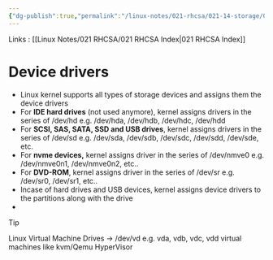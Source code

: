 ```yaml
---
{"dg-publish":true,"permalink":"/linux-notes/021-rhcsa/021-14-storage/021-14-3-device-drivers/"}
---
```


Links : [[Linux Notes/021 RHCSA/021 RHCSA Index\|021 RHCSA Index]]

# Device drivers

- Linux kernel supports all types of storage devices and assigns them the device drivers
- For **IDE hard drives** (not used anymore), kernel assigns drivers in the series of /dev/hd
		e.g. /dev/hda, /dev/hdb, /dev/hdc, /dev/hdd
- For **SCSI, SAS, SATA, SSD and USB drives**, kernel assigns drivers in the series of /dev/sd
		e.g. /dev/sda, /dev/sdb, /dev/sdc, /dev/sdd, /dev/sde, etc.
- For **nvme devices,** kernel assigns driver in the series of /dev/nmve0
		e.g. /dev/nmve0n1, /dev/nmve0n2, etc..
- For **DVD-ROM**, kernel assigns driver in the series of /dev/sr
		e.g. /dev/sr0, /dev/sr1, etc..
- Incase of hard drives and USB devices, kernel assigns device drivers to the partitions along with the drive
- <style> .container {font-family: sans-serif; text-align: center;} .button-wrapper button {z-index: 1;height: 40px; width: 100px; margin: 10px;padding: 5px;} .excalidraw .App-menu_top .buttonList { display: flex;} .excalidraw-wrapper { height: 800px; margin: 50px; position: relative;} :root[dir="ltr"] .excalidraw .layer-ui__wrapper .zen-mode-transition.App-menu_bottom--transition-left {transform: none;} </style><script src="https://cdn.jsdelivr.net/npm/react@17/umd/react.production.min.js"></script><script src="https://cdn.jsdelivr.net/npm/react-dom@17/umd/react-dom.production.min.js"></script><script type="text/javascript" src="https://cdn.jsdelivr.net/npm/@excalidraw/excalidraw@0/dist/excalidraw.production.min.js"></script><div id="Device_drivers_2023-10-06_1528.30.excalidraw.md1"></div><script>(function(){const InitialData={"type":"excalidraw","version":2,"source":"https://github.com/zsviczian/obsidian-excalidraw-plugin/releases/tag/1.9.19","elements":[{"id":"OB2azQUe","type":"text","x":-323.4332275390625,"y":-190.63063049316406,"width":193.61988830566406,"height":25,"angle":0,"strokeColor":"#1e1e1e","backgroundColor":"transparent","fillStyle":"hachure","strokeWidth":1,"strokeStyle":"solid","roughness":1,"opacity":100,"groupIds":[],"frameId":null,"roundness":null,"seed":1540930447,"version":74,"versionNonce":913890657,"isDeleted":false,"boundElements":null,"updated":1696586535957,"link":null,"locked":false,"text":"/dev/sda (500 GB)","rawText":"/dev/sda (500 GB)","fontSize":20,"fontFamily":1,"textAlign":"left","verticalAlign":"top","baseline":17,"containerId":null,"originalText":"/dev/sda (500 GB)","lineHeight":1.25},{"id":"aa0wo70l","type":"text","x":-228.739013671875,"y":-125.30305480957031,"width":192.0998992919922,"height":25,"angle":0,"strokeColor":"#1e1e1e","backgroundColor":"transparent","fillStyle":"hachure","strokeWidth":1,"strokeStyle":"solid","roughness":1,"opacity":100,"groupIds":[],"frameId":null,"roundness":null,"seed":1281912417,"version":85,"versionNonce":1815183823,"isDeleted":false,"boundElements":null,"updated":1696586451176,"link":null,"locked":false,"text":"/dev/sda1 (100 GB)","rawText":"/dev/sda1 (100 GB)","fontSize":20,"fontFamily":1,"textAlign":"left","verticalAlign":"top","baseline":17,"containerId":null,"originalText":"/dev/sda1 (100 GB)","lineHeight":1.25},{"type":"text","version":43,"versionNonce":9093679,"isDeleted":false,"id":"wMzGRycD","fillStyle":"hachure","strokeWidth":1,"strokeStyle":"solid","roughness":1,"opacity":100,"angle":0,"x":-223.3530502319336,"y":-81.07209777832031,"strokeColor":"#1e1e1e","backgroundColor":"transparent","width":209.73988342285156,"height":25,"seed":618434465,"groupIds":[],"frameId":null,"roundness":null,"boundElements":[],"updated":1696586452160,"link":null,"locked":false,"fontSize":20,"fontFamily":1,"text":"/dev/sda2 (200 GB)","rawText":"/dev/sda2 (200 GB)","textAlign":"left","verticalAlign":"top","containerId":null,"originalText":"/dev/sda2 (200 GB)","lineHeight":1.25,"baseline":17},{"type":"text","version":54,"versionNonce":252884463,"isDeleted":false,"id":"CRP7hEjG","fillStyle":"hachure","strokeWidth":1,"strokeStyle":"solid","roughness":1,"opacity":100,"angle":0,"x":-218.6002426147461,"y":-32.21742248535156,"strokeColor":"#1e1e1e","backgroundColor":"transparent","width":208.49989318847656,"height":25,"seed":905972047,"groupIds":[],"frameId":null,"roundness":null,"boundElements":[],"updated":1696586454725,"link":null,"locked":false,"fontSize":20,"fontFamily":1,"text":"/dev/sda3 (300 GB)","rawText":"/dev/sda3 (300 GB)","textAlign":"left","verticalAlign":"top","containerId":null,"originalText":"/dev/sda3 (300 GB)","lineHeight":1.25,"baseline":17},{"id":"OjEQY2wE","type":"text","x":81.4801025390625,"y":-196.8932647705078,"width":229.95986938476562,"height":25,"angle":0,"strokeColor":"#1e1e1e","backgroundColor":"transparent","fillStyle":"hachure","strokeWidth":1,"strokeStyle":"solid","roughness":1,"opacity":100,"groupIds":[],"frameId":null,"roundness":null,"seed":1837024143,"version":90,"versionNonce":832535041,"isDeleted":false,"boundElements":null,"updated":1696586549183,"link":null,"locked":false,"text":"/dev/nvme0n1 (500 GB)","rawText":"/dev/nvme0n1 (500 GB)","fontSize":20,"fontFamily":1,"textAlign":"left","verticalAlign":"top","baseline":17,"containerId":null,"originalText":"/dev/nvme0n1 (500 GB)","lineHeight":1.25},{"id":"1xr4dOnp","type":"text","x":178.6256103515625,"y":-145.6785125732422,"width":246.49986267089844,"height":25,"angle":0,"strokeColor":"#1e1e1e","backgroundColor":"transparent","fillStyle":"hachure","strokeWidth":1,"strokeStyle":"solid","roughness":1,"opacity":100,"groupIds":[],"frameId":null,"roundness":null,"seed":1037141089,"version":96,"versionNonce":299943041,"isDeleted":false,"boundElements":null,"updated":1696586586693,"link":null,"locked":false,"text":"/dev/nvme0n1p1 (300 GB)","rawText":"/dev/nvme0n1p1 (300 GB)","fontSize":20,"fontFamily":1,"textAlign":"left","verticalAlign":"top","baseline":17,"containerId":null,"originalText":"/dev/nvme0n1p1 (300 GB)","lineHeight":1.25},{"id":"fIi7GAA2","type":"text","x":177.334716796875,"y":-103.73280334472656,"width":255.93984985351562,"height":25,"angle":0,"strokeColor":"#1e1e1e","backgroundColor":"transparent","fillStyle":"hachure","strokeWidth":1,"strokeStyle":"solid","roughness":1,"opacity":100,"groupIds":[],"frameId":null,"roundness":null,"seed":1754828879,"version":117,"versionNonce":2065696897,"isDeleted":false,"boundElements":null,"updated":1696586579265,"link":null,"locked":false,"text":"/dev/nvme0n1p2 (200 GB)","rawText":"/dev/nvme0n1p2 (200 GB)","fontSize":20,"fontFamily":1,"textAlign":"left","verticalAlign":"top","baseline":17,"containerId":null,"originalText":"/dev/nvme0n1p2 (200 GB)","lineHeight":1.25},{"id":"HB_BS5dW-aCyfjA9RDvb1","type":"line","x":-324.27227783203125,"y":-165.3095245361328,"width":90.26470947265625,"height":0.876373291015625,"angle":0,"strokeColor":"#1e1e1e","backgroundColor":"transparent","fillStyle":"hachure","strokeWidth":1,"strokeStyle":"solid","roughness":1,"opacity":100,"groupIds":[],"frameId":null,"roundness":{"type":2},"seed":1383091393,"version":124,"versionNonce":122183823,"isDeleted":false,"boundElements":null,"updated":1696586540155,"link":null,"locked":false,"points":[[0,0],[90.26470947265625,0.876373291015625]],"lastCommittedPoint":null,"startBinding":null,"endBinding":null,"startArrowhead":null,"endArrowhead":null},{"id":"cxlik1ieegXfzZc1z3a5m","type":"line","x":-299.734375,"y":-162.68043518066406,"width":65.726806640625,"height":149.58292286728843,"angle":0,"strokeColor":"#1e1e1e","backgroundColor":"transparent","fillStyle":"hachure","strokeWidth":1,"strokeStyle":"solid","roughness":1,"opacity":100,"groupIds":[],"frameId":null,"roundness":{"type":2},"seed":1403278849,"version":138,"versionNonce":1275588079,"isDeleted":false,"boundElements":null,"updated":1696586519568,"link":null,"locked":false,"points":[[0,0],[0.87646484375,134.61092867359577],[65.726806640625,149.58292286728843]],"lastCommittedPoint":[59.59228515625,157.74411010742188],"startBinding":null,"endBinding":null,"startArrowhead":null,"endArrowhead":null},{"id":"KJyJNklYoqbnoJV2jaIXa","type":"line","x":-305.8687744140625,"y":-67.15760803222656,"width":60.468505859375,"height":2.62908935546875,"angle":0,"strokeColor":"#1e1e1e","backgroundColor":"transparent","fillStyle":"hachure","strokeWidth":1,"strokeStyle":"solid","roughness":1,"opacity":100,"groupIds":[],"frameId":null,"roundness":{"type":2},"seed":1999254625,"version":25,"versionNonce":2074254095,"isDeleted":false,"boundElements":null,"updated":1696586524815,"link":null,"locked":false,"points":[[0,0],[60.468505859375,2.62908935546875]],"lastCommittedPoint":null,"startBinding":null,"endBinding":null,"startArrowhead":null,"endArrowhead":null},{"id":"7GiJ1gyHEvPzpjI2pu_eD","type":"line","x":-304.1160888671875,"y":-115.35719299316406,"width":61.344970703125,"height":0.876373291015625,"angle":0,"strokeColor":"#1e1e1e","backgroundColor":"transparent","fillStyle":"hachure","strokeWidth":1,"strokeStyle":"solid","roughness":1,"opacity":100,"groupIds":[],"frameId":null,"roundness":{"type":2},"seed":1708810543,"version":23,"versionNonce":1629455009,"isDeleted":false,"boundElements":null,"updated":1696586529179,"link":null,"locked":false,"points":[[0,0],[61.344970703125,-0.876373291015625]],"lastCommittedPoint":null,"startBinding":null,"endBinding":null,"startArrowhead":null,"endArrowhead":null},{"id":"5eDq2lti_0E3JxsyVBQQN","type":"line","x":134.06201171875,"y":-164.4331512451172,"width":36.8070068359375,"height":77.99566650390625,"angle":0,"strokeColor":"#1e1e1e","backgroundColor":"transparent","fillStyle":"hachure","strokeWidth":1,"strokeStyle":"solid","roughness":1,"opacity":100,"groupIds":[],"frameId":null,"roundness":{"type":2},"seed":855092673,"version":97,"versionNonce":1485427137,"isDeleted":false,"boundElements":null,"updated":1696586582646,"link":null,"locked":false,"points":[[0,0],[-2.6290283203125,65.72674560546875],[34.177978515625,77.99566650390625]],"lastCommittedPoint":[52.5814208984375,72.737548828125],"startBinding":null,"endBinding":null,"startArrowhead":null,"endArrowhead":null},{"id":"pMIqc1miCa2fTvRTc8OB8","type":"line","x":85.8623046875,"y":-168.81492614746094,"width":125.3189697265625,"height":0,"angle":0,"strokeColor":"#1e1e1e","backgroundColor":"transparent","fillStyle":"hachure","strokeWidth":1,"strokeStyle":"solid","roughness":1,"opacity":100,"groupIds":[],"frameId":null,"roundness":{"type":2},"seed":484115393,"version":78,"versionNonce":386334287,"isDeleted":false,"boundElements":null,"updated":1696586572419,"link":null,"locked":false,"points":[[0,0],[125.3189697265625,0]],"lastCommittedPoint":null,"startBinding":null,"endBinding":null,"startArrowhead":null,"endArrowhead":null},{"id":"QGTonKmhTKsGZYa6DqK3x","type":"line","x":134.938232421875,"y":-134.6370391845703,"width":36.8070068359375,"height":1.752716064453125,"angle":0,"strokeColor":"#1e1e1e","backgroundColor":"transparent","fillStyle":"hachure","strokeWidth":1,"strokeStyle":"solid","roughness":1,"opacity":100,"groupIds":[],"frameId":null,"roundness":{"type":2},"seed":1850234945,"version":25,"versionNonce":241666351,"isDeleted":false,"boundElements":null,"updated":1696586591565,"link":null,"locked":false,"points":[[0,0],[36.8070068359375,-1.752716064453125]],"lastCommittedPoint":null,"startBinding":null,"endBinding":null,"startArrowhead":null,"endArrowhead":null},{"id":"nGvES7qM","type":"text","x":186.16552734375,"y":-91.79768371582031,"width":10,"height":25,"angle":0,"strokeColor":"#1e1e1e","backgroundColor":"transparent","fillStyle":"hachure","strokeWidth":1,"strokeStyle":"solid","roughness":1,"opacity":100,"groupIds":[],"frameId":null,"roundness":null,"seed":935492641,"version":2,"versionNonce":1974299791,"isDeleted":true,"boundElements":null,"updated":1696586562377,"link":null,"locked":false,"text":"","rawText":"","fontSize":20,"fontFamily":1,"textAlign":"left","verticalAlign":"top","baseline":17,"containerId":null,"originalText":"","lineHeight":1.25}],"appState":{"theme":"dark","viewBackgroundColor":"#ffffff","currentItemStrokeColor":"#1e1e1e","currentItemBackgroundColor":"transparent","currentItemFillStyle":"hachure","currentItemStrokeWidth":1,"currentItemStrokeStyle":"solid","currentItemRoughness":1,"currentItemOpacity":100,"currentItemFontFamily":1,"currentItemFontSize":20,"currentItemTextAlign":"left","currentItemStartArrowhead":null,"currentItemEndArrowhead":"arrow","scrollX":347.78326416015625,"scrollY":402.5692138671875,"zoom":{"value":1},"currentItemRoundness":"round","gridSize":null,"gridColor":{"Bold":"#C9C9C9FF","Regular":"#EDEDEDFF"},"currentStrokeOptions":null,"previousGridSize":null,"frameRendering":{"enabled":true,"clip":true,"name":true,"outline":true}},"files":{}};InitialData.scrollToContent=true;App=()=>{const e=React.useRef(null),t=React.useRef(null),[n,i]=React.useState({width:void 0,height:void 0});return React.useEffect(()=>{i({width:t.current.getBoundingClientRect().width,height:t.current.getBoundingClientRect().height});const e=()=>{i({width:t.current.getBoundingClientRect().width,height:t.current.getBoundingClientRect().height})};return window.addEventListener("resize",e),()=>window.removeEventListener("resize",e)},[t]),React.createElement(React.Fragment,null,React.createElement("div",{className:"excalidraw-wrapper",ref:t},React.createElement(ExcalidrawLib.Excalidraw,{ref:e,width:n.width,height:n.height,initialData:InitialData,viewModeEnabled:!0,zenModeEnabled:!0,gridModeEnabled:!1})))},excalidrawWrapper=document.getElementById("Device_drivers_2023-10-06_1528.30.excalidraw.md1");ReactDOM.render(React.createElement(App),excalidrawWrapper);})();</script>
>[!tip] 
>Linux Virtual Machine Drives &rarr; /dev/vd
>e.g. vda, vdb, vdc, vdd
>virtual machines like kvm/Qemu HyperVisor